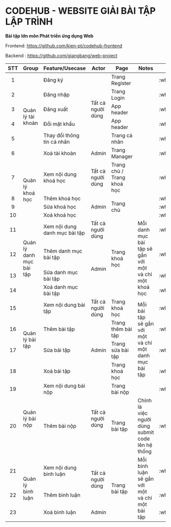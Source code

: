 # CODEHUB - WEBSITE GIẢI BÀI TẬP LẬP TRÌNH
__Bài tập lớn môn Phát triển ứng dụng Web__

Frontend: https://github.com/kien-pt/codehub-frontend

Backend : https://github.com/giangbang/web-project

<table>
  <thead>
    <tr>
      <th>STT</th>
      <th>Group</th>
      <th>Feature/Usecase</th>
      <th>Actor</th>
      <th>Page</th>
      <th>Notes</th>
      <th>Test</th> 
    </tr>
  </thead>
  <tbody>
    <tr>
      <td align="center">1</td>
      <td rowspan=6>Quản lý tài khoản</td>
      <td>Đăng ký</td>
      <td rowspan=5>Tất cả người dùng</td>
      <td>Trang Register</td>
      <td />
      <td align="center">:white_check_mark:</td>
    </tr>
    <tr>
      <td align="center">2</td>
      <td>Đăng nhập</td>
      <td>Trang Login</td>
      <td />
      <td align="center">:white_check_mark:</td>
    </tr>
    <tr>
      <td align="center">3</td>
      <td>Đăng xuất</td>
      <td>App header</td>
      <td />
      <td align="center">:white_check_mark:</td>
    </tr>
    <tr>
      <td align="center">4</td>
      <td>Đổi mật khẩu</td>
      <td>App header</td>
      <td />
      <td align="center">:white_check_mark:</td>
    </tr>
    <tr>
      <td align="center">5</td>
      <td>Thay đổi thông tin cá nhân</td>
      <td>Trang cá nhân</td>
      <td />
      <td align="center">:white_check_mark:</td>
    </tr>
    <tr>
      <td align="center">6</td>
      <td>Xoá tài khoản</td>
      <td>Admin</td>
      <td>Trang Manager</td>
      <td />
      <td align="center">:white_check_mark:</td>
    </tr>
    <tr>
      <td align="center">7</td>
      <td rowspan=4>Quản lý khoá học</td>
      <td>Xem nội dung khoá học</td>
      <td>Tất cả người dùng</td>
      <td>Trang chủ / Trang khoá học</td>
      <td />
      <td align="center">:white_check_mark:</td>
    </tr>
    <tr>
      <td align="center">8</td>
      <td>Thêm khoá học</td>
      <td rowspan=3>Admin</td>
      <td rowspan=3>Trang chủ</td>
      <td />
      <td align="center">:white_check_mark:</td>
    </tr>
    <tr>
      <td align="center">9</td>
      <td>Sửa khoá học</td>
      <td />
      <td align="center">:white_check_mark:</td>
    </tr>
    <tr>
      <td align="center">10</td>
      <td>Xoá khoá học</td>
      <td />
      <td align="center">:white_check_mark:</td>
    </tr>
    <tr>
      <td align="center">11</td>
      <td rowspan=4>Quản lý danh mục bài tập</td>
      <td>Xem nội dung danh mục bài tập</td>
      <td>Tất cả người dùng</td>
      <td rowspan=4>Trang khoá học</td>
      <td rowspan=4>Mỗi danh mục<br/>bài tập sẽ<br/>gắn với một<br/>và chỉ một<br/>khoá học</td>
      <td align="center">:white_check_mark:</td>
    </tr>
    <tr>
      <td align="center">12</td>
      <td>Thêm danh mục bài tập</td>
      <td rowspan=3>Admin</td>
      <td align="center">:white_check_mark:</td>
    </tr>
    <tr>
      <td align="center">13</td>
      <td>Sửa danh mục bài tập</td>
      <td align="center">:white_check_mark:</td>
    </tr>
    <tr>
      <td align="center">14</td>
      <td>Xoá danh mục bài tập</td>
      <td align="center">:white_check_mark:</td>
    </tr>
    <tr>
      <td align="center">15</td>
      <td rowspan=4>Quản lý bài tập</td>
      <td>Xem nội dung bài tập</td>
      <td>Tất cả người dùng</td>
      <td>Trang khoá học</td>
      <td rowspan=4>Mỗi bài tập<br/>sẽ gắn với<br/>một và chỉ<br/>một danh mục<br/>bài tập</td>
      <td align="center">:white_check_mark:</td>
    </tr>
    <tr>
      <td align="center">16</td>
      <td>Thêm bài tập</td>
      <td rowspan=3>Admin</td>
      <td>Trang thêm bài tập</td>
      <td align="center">:white_check_mark:</td>
    </tr>
    <tr>
      <td align="center">17</td>
      <td>Sửa bài tập</td>
      <td>Trang sửa bài tập</td>
      <td align="center">:white_check_mark:</td>
    </tr>
    <tr>
      <td align="center">18</td>
      <td>Xoá bài tập</td>
      <td>Trang khoá học</td>
      <td align="center">:white_check_mark:</td>
    </tr>
    <tr>
      <td align="center">19</td>
      <td rowspan=2>Quản lý bài nộp</td>
      <td>Xem nội dung bài nộp</td>
      <td rowspan=2>Tất cả người dùng</td>
      <td>Trang bài nộp</td>
      <td />
      <td align="center">:white_check_mark:</td>
    </tr>
    <tr>
      <td align="center">20</td>
      <td>Thêm bài nộp</td>
      <td>Trang bài tập</td>
      <td>Chính là<br/>việc người<br/>dùng submit<br/>code lên hệ<br/>thống</td>
      <td align="center">:white_check_mark:</td>
    </tr>
    <tr>
      <td align="center">21</td>
      <td rowspan=3>Quản lý bình luận</td>
      <td>Xem nội dung bình luận</td>
      <td rowspan=2>Tất cả người dùng</td>
      <td rowspan=3>Trang bài tập</td>
      <td rowspan=3>Mỗi bình luận<br/>sẽ gắn với<br/>một và chỉ<br/>một bài tập</td>
      <td align="center">:white_check_mark:</td>
    </tr>
    <tr>
      <td align="center">22</td>
      <td>Thêm bình luận</td>
      <td align="center">:white_check_mark:</td>
    </tr>
    <tr>
      <td align="center">23</td>
      <td>Xoá bình luận</td>
      <td>Admin</td>
      <td align="center">:white_check_mark:</td>
    </tr>
  </tbody>
</table>
